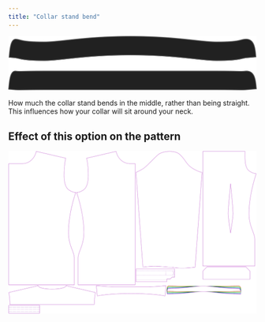 ```yaml
---
title: "Collar stand bend"
---
```


![Collarstand bend](collarstandbend.svg)

How much the collar stand bends in the middle, rather than being straight.
This influences how your collar will sit around your neck.

## Effect of this option on the pattern

![This image shows the effect of this option by superimposing several variants that have a different value for this option](simon_collarstandbend_sample.svg "Effect of this option on the pattern")
